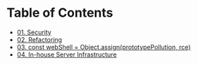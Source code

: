 # Table of Contents
- [01. Security](01.md)
- [02. Refactoring](02.md)
- [03. const webShell = Object.assign(prototypePollution, rce)](03.md)
- [04. In-house Server Infrastructure](04.md)
